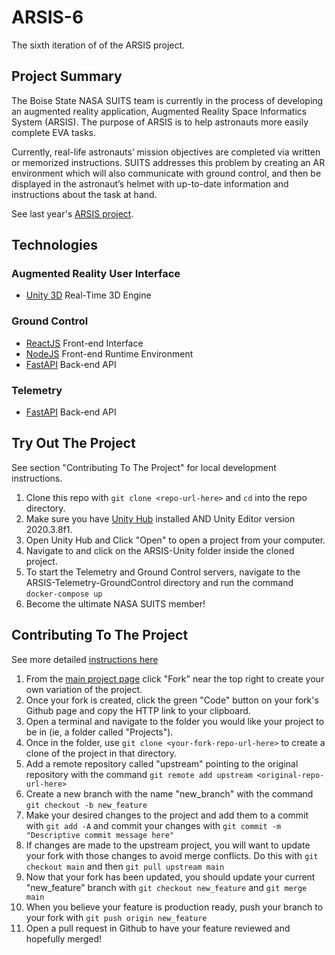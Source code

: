 # ARSIS-6
The sixth iteration of of the ARSIS project.

## Project Summary

The Boise State NASA SUITS team is currently in the process of developing an augmented 
reality application, Augmented Reality Space Informatics System (ARSIS). The purpose of 
ARSIS is to help astronauts more easily complete EVA tasks.

Currently, real-life astronauts’ mission objectives are completed via written or 
memorized instructions. SUITS addresses this problem by creating an AR environment which 
will also communicate with ground control, and then be displayed in the astronaut’s helmet 
with up-to-date information and instructions about the task at hand. 

See last year's [ARSIS project](https://github.com/NASA-SUITS-Teams/ARSIS-6).

## Technologies

### Augmented Reality User Interface
- [Unity 3D](https://unity.com/) Real-Time 3D Engine

### Ground Control
- [ReactJS](https://reactjs.org/) Front-end Interface
- [NodeJS](https://nodejs.org/en/) Front-end Runtime Environment
- [FastAPI](https://fastapi.tiangolo.com/) Back-end API

### Telemetry
- [FastAPI](https://fastapi.tiangolo.com/) Back-end API

## Try Out The Project
See section "Contributing To The Project" for local development instructions.
1. Clone this repo with `git clone <repo-url-here>` and `cd` into the repo directory.
2. Make sure you have [Unity Hub](https://unity.com/unity-hub) installed AND Unity Editor version 2020.3.8f1.
3. Open Unity Hub and Click "Open" to open a project from your computer.
4. Navigate to and click on the ARSIS-Unity folder inside the cloned project.
5. To start the Telemetry and Ground Control servers, navigate to the ARSIS-Telemetry-GroundControl directory and run the command `docker-compose up`
6. Become the ultimate NASA SUITS member!

## Contributing To The Project
See more detailed [instructions here](https://www.tomasbeuzen.com/post/git-fork-branch-pull/)
1. From the [main project page](https://github.com/BSU-SUITS-Team/ARSIS-6) click "Fork" near the top right to create your own variation of the project.
2. Once your fork is created, click the green "Code" button on your fork's Github page and copy the HTTP link to your clipboard.
3. Open a terminal and navigate to the folder you would like your project to be in (ie, a folder called "Projects").
4. Once in the folder, use `git clone <your-fork-repo-url-here>` to create a clone of the project in that directory.
5. Add a remote repository called "upstream" pointing to the original repository with the command `git remote add upstream <original-repo-url-here>`
6. Create a new branch with the name "new_branch" with the command `git checkout -b new_feature`
7. Make your desired changes to the project and add them to a commit with `git add -A` and commit your changes with `git commit -m "Descriptive commit message here"`
8. If changes are made to the upstream project, you will want to update your fork with those changes to avoid merge conflicts. Do this with `git checkout main` and then `git pull upstream main`
9. Now that your fork has been updated, you should update your current "new_feature" branch with `git checkout new_feature` and `git merge main`
10. When you believe your feature is production ready, push your branch to your fork with `git push origin new_feature`
11. Open a pull request in Github to have your feature reviewed and hopefully merged!
